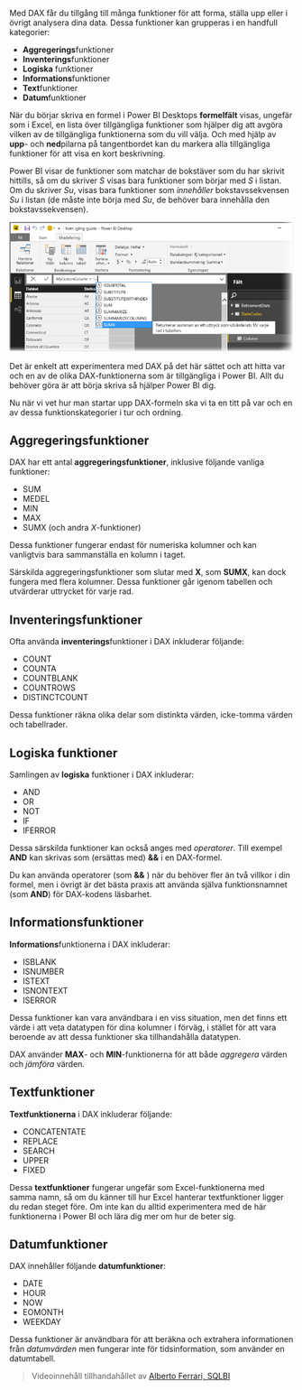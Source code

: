 Med DAX får du tillgång till många funktioner för att forma, ställa upp eller i övrigt analysera dina data. Dessa funktioner kan grupperas i en handfull kategorier:

* **Aggregerings**funktioner
* **Inventerings**funktioner
* **Logiska** funktioner
* **Informations**funktioner
* **Text**funktioner
* **Datum**funktioner

När du börjar skriva en formel i Power BI Desktops **formelfält** visas, ungefär som i Excel, en lista över tillgängliga funktioner som hjälper dig att avgöra vilken av de tillgängliga funktionerna som du vill välja. Och med hjälp av **upp**- och **ned**pilarna på tangentbordet kan du markera alla tillgängliga funktioner för att visa en kort beskrivning.

Power BI visar de funktioner som matchar de bokstäver som du har skrivit hittills, så om du skriver *S* visas bara funktioner som börjar med *S* i listan. Om du skriver *Su*, visas bara funktioner som *innehåller* bokstavssekvensen *Su* i listan (de måste inte börja med *Su*, de behöver bara innehålla den bokstavssekvensen).

![](media/7-3-dax-functions/dax-functions_1.png)

Det är enkelt att experimentera med DAX på det här sättet och att hitta var och en av de olika DAX-funktionerna som är tillgängliga i Power BI. Allt du behöver göra är att börja skriva så hjälper Power BI dig.

Nu när vi vet hur man startar upp DAX-formeln ska vi ta en titt på var och en av dessa funktionskategorier i tur och ordning.

## <a name="aggregation-functions"></a>Aggregeringsfunktioner
DAX har ett antal **aggregeringsfunktioner**, inklusive följande vanliga funktioner:

* SUM
* MEDEL
* MIN
* MAX
* SUMX (och andra *X*-funktioner)

Dessa funktioner fungerar endast för numeriska kolumner och kan vanligtvis bara sammanställa en kolumn i taget.

Särskilda aggregeringsfunktioner som slutar med **X**, som **SUMX**, kan dock fungera med flera kolumner. Dessa funktioner går igenom tabellen och utvärderar uttrycket för varje rad.

## <a name="counting-functions"></a>Inventeringsfunktioner
Ofta använda **inventerings**funktioner i DAX inkluderar följande:

* COUNT
* COUNTA
* COUNTBLANK
* COUNTROWS
* DISTINCTCOUNT

Dessa funktioner räkna olika delar som distinkta värden, icke-tomma värden och tabellrader.

## <a name="logical-functions"></a>Logiska funktioner
Samlingen av **logiska** funktioner i DAX inkluderar:

* AND
* OR
* NOT
* IF
* IFERROR

Dessa särskilda funktioner kan också anges med *operatorer*. Till exempel **AND** kan skrivas som (ersättas med)  **&&**  i en DAX-formel.

Du kan använda operatorer (som  **&&** ) när du behöver fler än två villkor i din formel, men i övrigt är det bästa praxis att använda själva funktionsnamnet (som **AND**) för DAX-kodens läsbarhet.

## <a name="information-functions"></a>Informationsfunktioner
**Informations**funktionerna i DAX inkluderar:

* ISBLANK
* ISNUMBER
* ISTEXT
* ISNONTEXT
* ISERROR

Dessa funktioner kan vara användbara i en viss situation, men det finns ett värde i att veta datatypen för dina kolumner i förväg, i stället för att vara beroende av att dessa funktioner ska tillhandahålla datatypen.

DAX använder **MAX**- och **MIN**-funktionerna för att både *aggregera* värden och *jämföra* värden.

## <a name="text-functions"></a>Textfunktioner
**Textfunktionerna** i DAX inkluderar följande:

* CONCATENTATE
* REPLACE
* SEARCH
* UPPER
* FIXED

Dessa **textfunktioner** fungerar ungefär som Excel-funktionerna med samma namn, så om du känner till hur Excel hanterar textfunktioner ligger du redan steget före. Om inte kan du alltid experimentera med de här funktionerna i Power BI och lära dig mer om hur de beter sig.

## <a name="date-functions"></a>Datumfunktioner
DAX innehåller följande **datumfunktioner**:

* DATE
* HOUR
* NOW
* EOMONTH
* WEEKDAY

Dessa funktioner är användbara för att beräkna och extrahera informationen från *datumvärden* men fungerar inte för tidsinformation, som använder en datumtabell.

> Videoinnehåll tillhandahållet av [Alberto Ferrari, SQLBI](http://www.sqlbi.com/learning-dax/?utm_source=powerbi&utm_medium=marketing&utm_campaign=after-summit)
> 
> 

